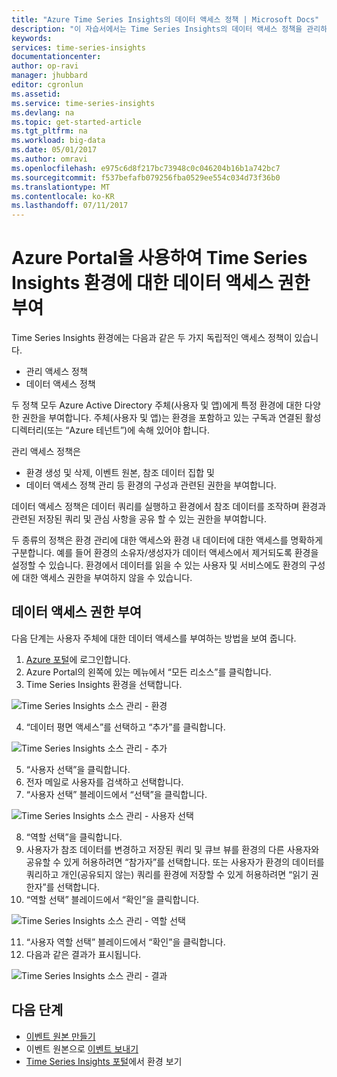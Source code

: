 ```yaml
---
title: "Azure Time Series Insights의 데이터 액세스 정책 | Microsoft Docs"
description: "이 자습서에서는 Time Series Insights의 데이터 액세스 정책을 관리하는 방법을 배웁니다."
keywords: 
services: time-series-insights
documentationcenter: 
author: op-ravi
manager: jhubbard
editor: cgronlun
ms.assetid: 
ms.service: time-series-insights
ms.devlang: na
ms.topic: get-started-article
ms.tgt_pltfrm: na
ms.workload: big-data
ms.date: 05/01/2017
ms.author: omravi
ms.openlocfilehash: e975c6d8f217bc73948c0c046204b16b1a742bc7
ms.sourcegitcommit: f537befafb079256fba0529ee554c034d73f36b0
ms.translationtype: MT
ms.contentlocale: ko-KR
ms.lasthandoff: 07/11/2017
---
```

# <a name="grant-data-access-to-a-time-series-insights-environment-using-azure-portal"></a>Azure Portal을 사용하여 Time Series Insights 환경에 대한 데이터 액세스 권한 부여

Time Series Insights 환경에는 다음과 같은 두 가지 독립적인 액세스 정책이 있습니다.

* 관리 액세스 정책
* 데이터 액세스 정책

두 정책 모두 Azure Active Directory 주체(사용자 및 앱)에게 특정 환경에 대한 다양한 권한을 부여합니다. 주체(사용자 및 앱)는 환경을 포함하고 있는 구독과 연결된 활성 디렉터리(또는 “Azure 테넌트”)에 속해 있어야 합니다.

관리 액세스 정책은
*   환경 생성 및 삭제, 이벤트 원본, 참조 데이터 집합 및
*   데이터 액세스 정책 관리 등 환경의 구성과 관련된 권한을 부여합니다.

데이터 액세스 정책은 데이터 쿼리를 실행하고 환경에서 참조 데이터를 조작하며 환경과 관련된 저장된 쿼리 및 관심 사항을 공유 할 수 있는 권한을 부여합니다.

두 종류의 정책은 환경 관리에 대한 액세스와 환경 내 데이터에 대한 액세스를 명확하게 구분합니다. 예를 들어 환경의 소유자/생성자가 데이터 액세스에서 제거되도록 환경을 설정할 수 있습니다. 환경에서 데이터를 읽을 수 있는 사용자 및 서비스에도 환경의 구성에 대한 액세스 권한을 부여하지 않을 수 있습니다.

## <a name="grant-data-access"></a>데이터 액세스 권한 부여
다음 단계는 사용자 주체에 대한 데이터 액세스를 부여하는 방법을 보여 줍니다.

1.  [Azure 포털](https://portal.azure.com)에 로그인합니다.
2.  Azure Portal의 왼쪽에 있는 메뉴에서 “모든 리소스”를 클릭합니다.
3.  Time Series Insights 환경을 선택합니다.

  ![Time Series Insights 소스 관리 - 환경](media/data-access/getstarted-grant-data-access1.png)

4.  “데이터 평면 액세스”를 선택하고 “추가”를 클릭합니다.

  ![Time Series Insights 소스 관리 - 추가](media/data-access/getstarted-grant-data-access2.png)

5.  “사용자 선택”을 클릭합니다.
6.  전자 메일로 사용자를 검색하고 선택합니다.
7.  “사용자 선택” 블레이드에서 “선택”을 클릭합니다.

  ![Time Series Insights 소스 관리 - 사용자 선택](media/data-access/getstarted-grant-data-access3.png)

8.  “역할 선택”을 클릭합니다.
9.  사용자가 참조 데이터를 변경하고 저장된 쿼리 및 큐브 뷰를 환경의 다른 사용자와 공유할 수 있게 허용하려면 “참가자”를 선택합니다. 또는 사용자가 환경의 데이터를 쿼리하고 개인(공유되지 않는) 쿼리를 환경에 저장할 수 있게 허용하려면 “읽기 권한자”를 선택합니다.
10. “역할 선택” 블레이드에서 “확인”을 클릭합니다.

  ![Time Series Insights 소스 관리 - 역할 선택](media/data-access/getstarted-grant-data-access4.png)

11. “사용자 역할 선택” 블레이드에서 “확인”을 클릭합니다.
12. 다음과 같은 결과가 표시됩니다.

  ![Time Series Insights 소스 관리 - 결과](media/data-access/getstarted-grant-data-access5.png)

## <a name="next-steps"></a>다음 단계

* [이벤트 원본 만들기](time-series-insights-add-event-source.md)
* 이벤트 원본으로 [이벤트 보내기](time-series-insights-send-events.md)
* [Time Series Insights 포털](https://insights.timeseries.azure.com)에서 환경 보기
